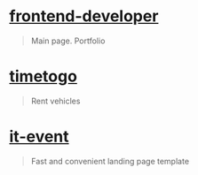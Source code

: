 # [frontend-developer](https://0neLife.github.io/portfolio)
> Main page. Portfolio

# [timetogo](https://0neLife.github.io/timetogo)
> Rent vehicles

# [it-event](https://0neLife.github.io/it-event)
> Fast and convenient landing page template


